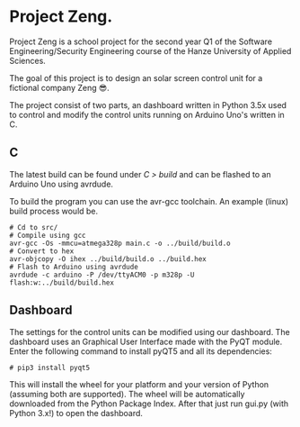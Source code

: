 # Project Zeng.
Project Zeng is a school project for the second year Q1 of the Software Engineering/Security Engineering course of the Hanze University of Applied Sciences.

The goal of this project is to design an solar screen control unit for a fictional company Zeng 😎.

The project consist of two parts, an dashboard written in Python 3.5x used to control and modify the control units running on Arduino Uno's written in C.

## C
The latest build can be found under *C > build* and can be flashed to an Arduino Uno using avrdude.

To build the program you can use the avr-gcc toolchain.
An example (linux) build process would be.

    # Cd to src/
    # Compile using gcc
    avr-gcc -Os -mmcu=atmega328p main.c -o ../build/build.o
    # Convert to hex
    avr-objcopy -O ihex ../build/build.o ../build.hex
    # Flash to Arduino using avrdude
    avrdude -c arduino -P /dev/ttyACM0 -p m328p -U flash:w:../build/build.hex

## Dashboard
The settings for the control units can be modified using our dashboard. The dashboard uses an Graphical User Interface made with the PyQT module. Enter the following command to install pyQT5 and all its dependencies:

    # pip3 install pyqt5

This will install the wheel for your platform and your version of Python (assuming both are supported). The wheel will be automatically downloaded from the Python Package Index. After that just run gui.py (with Python 3.x!) to open the dashboard.


  
